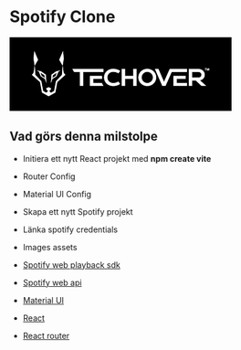 # Spotify Clone

![alt text](./logo.png)

## Vad görs denna milstolpe

-   Initiera ett nytt React projekt med **npm create vite**
-   Router Config
-   Material UI Config
-   Skapa ett nytt Spotify projekt
-   Länka spotify credentials
-   Images assets


-   [Spotify web playback sdk](https://developer.spotify.com/documentation/web-playback-sdk/reference/)
-   [Spotify web api](https://developer.spotify.com/documentation/web-api/reference/#/)
-   [Material UI](https://mui.com/material-ui/getting-started/overview/)
-   [React](https://beta.reactjs.org/)
-   [React router](https://reactrouter.com/en/main)

